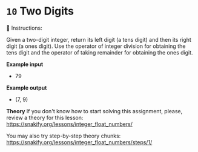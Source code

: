 # `10` Two Digits

📝 Instructions:

Given a two-digit integer, return its left digit (a tens digit) and then its right digit (a ones digit). Use the operator of integer division for obtaining the tens digit and the operator of taking remainder for obtaining the ones digit.

**Example input**
* 79

**Example output**
* (7, 9)

**Theory**
If you don't know how to start solving this assignment, please, review a theory for this lesson:
https://snakify.org/lessons/integer_float_numbers/

You may also try step-by-step theory chunks:
https://snakify.org/lessons/integer_float_numbers/steps/1/